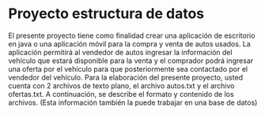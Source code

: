# Proyecto estructura de datos
El presente proyecto tiene como finalidad crear una aplicación de escritorio en java o una aplicación móvil para la compra y 
venta de autos usados. La aplicación permitirá al vendedor de autos ingresar la información del vehículo que estará disponible 
para la venta y el comprador podrá ingresar una oferta por el vehículo para que posteriormente sea contactado por el vendedor del vehículo.
Para la elaboración del presente proyecto, usted cuenta con 2 archivos de texto plano, el archivo autos.txt y el archivo 
ofertas.txt. A continuación, se describe el formato y contenido de los archivos. (Esta información también la puede trabajar en 
una base de datos)
